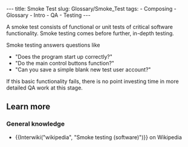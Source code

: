 --- title: Smoke Test slug: Glossary/Smoke\_Test tags: - Composing - Glossary - Intro - QA - Testing ---

A smoke test consists of functional or unit tests of critical software functionality. Smoke testing comes before further, in-depth testing.

Smoke testing answers questions like

-   "Does the program start up correctly?"
-   "Do the main control buttons function?"
-   "Can you save a simple blank new test user account?"

If this basic functionality fails, there is no point investing time in more detailed QA work at this stage.

Learn more
----------

### General knowledge

-   {{Interwiki("wikipedia", "Smoke testing (software)")}} on Wikipedia
